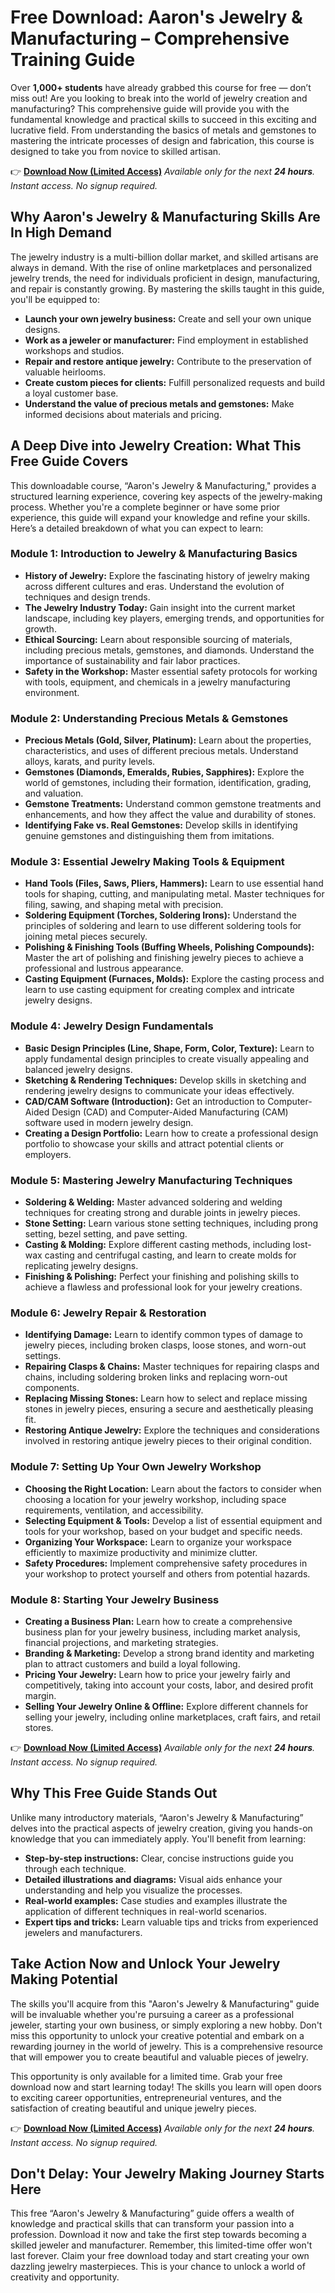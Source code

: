 # Free Download: Aaron's Jewelry & Manufacturing – Comprehensive Training Guide

Over **1,000+ students** have already grabbed this course for free — don’t miss out!
Are you looking to break into the world of jewelry creation and manufacturing? This comprehensive guide will provide you with the fundamental knowledge and practical skills to succeed in this exciting and lucrative field. From understanding the basics of metals and gemstones to mastering the intricate processes of design and fabrication, this course is designed to take you from novice to skilled artisan.

👉 [**Download Now (Limited Access)**](https://udemywork.com/aarons-jewelry-manufacturing)
_Available only for the next **24 hours**. Instant access. No signup required._

## Why Aaron's Jewelry & Manufacturing Skills Are In High Demand

The jewelry industry is a multi-billion dollar market, and skilled artisans are always in demand. With the rise of online marketplaces and personalized jewelry trends, the need for individuals proficient in design, manufacturing, and repair is constantly growing. By mastering the skills taught in this guide, you'll be equipped to:

*   **Launch your own jewelry business:** Create and sell your own unique designs.
*   **Work as a jeweler or manufacturer:** Find employment in established workshops and studios.
*   **Repair and restore antique jewelry:** Contribute to the preservation of valuable heirlooms.
*   **Create custom pieces for clients:** Fulfill personalized requests and build a loyal customer base.
*   **Understand the value of precious metals and gemstones:** Make informed decisions about materials and pricing.

## A Deep Dive into Jewelry Creation: What This Free Guide Covers

This downloadable course, “Aaron's Jewelry & Manufacturing," provides a structured learning experience, covering key aspects of the jewelry-making process. Whether you're a complete beginner or have some prior experience, this guide will expand your knowledge and refine your skills. Here’s a detailed breakdown of what you can expect to learn:

### Module 1: Introduction to Jewelry & Manufacturing Basics

*   **History of Jewelry:** Explore the fascinating history of jewelry making across different cultures and eras. Understand the evolution of techniques and design trends.
*   **The Jewelry Industry Today:** Gain insight into the current market landscape, including key players, emerging trends, and opportunities for growth.
*   **Ethical Sourcing:** Learn about responsible sourcing of materials, including precious metals, gemstones, and diamonds. Understand the importance of sustainability and fair labor practices.
*   **Safety in the Workshop:** Master essential safety protocols for working with tools, equipment, and chemicals in a jewelry manufacturing environment.

### Module 2: Understanding Precious Metals & Gemstones

*   **Precious Metals (Gold, Silver, Platinum):** Learn about the properties, characteristics, and uses of different precious metals. Understand alloys, karats, and purity levels.
*   **Gemstones (Diamonds, Emeralds, Rubies, Sapphires):** Explore the world of gemstones, including their formation, identification, grading, and valuation.
*   **Gemstone Treatments:** Understand common gemstone treatments and enhancements, and how they affect the value and durability of stones.
*   **Identifying Fake vs. Real Gemstones:** Develop skills in identifying genuine gemstones and distinguishing them from imitations.

### Module 3: Essential Jewelry Making Tools & Equipment

*   **Hand Tools (Files, Saws, Pliers, Hammers):** Learn to use essential hand tools for shaping, cutting, and manipulating metal. Master techniques for filing, sawing, and shaping metal with precision.
*   **Soldering Equipment (Torches, Soldering Irons):** Understand the principles of soldering and learn to use different soldering tools for joining metal pieces securely.
*   **Polishing & Finishing Tools (Buffing Wheels, Polishing Compounds):** Master the art of polishing and finishing jewelry pieces to achieve a professional and lustrous appearance.
*   **Casting Equipment (Furnaces, Molds):** Explore the casting process and learn to use casting equipment for creating complex and intricate jewelry designs.

### Module 4: Jewelry Design Fundamentals

*   **Basic Design Principles (Line, Shape, Form, Color, Texture):** Learn to apply fundamental design principles to create visually appealing and balanced jewelry designs.
*   **Sketching & Rendering Techniques:** Develop skills in sketching and rendering jewelry designs to communicate your ideas effectively.
*   **CAD/CAM Software (Introduction):** Get an introduction to Computer-Aided Design (CAD) and Computer-Aided Manufacturing (CAM) software used in modern jewelry design.
*   **Creating a Design Portfolio:** Learn how to create a professional design portfolio to showcase your skills and attract potential clients or employers.

### Module 5: Mastering Jewelry Manufacturing Techniques

*   **Soldering & Welding:** Master advanced soldering and welding techniques for creating strong and durable joints in jewelry pieces.
*   **Stone Setting:** Learn various stone setting techniques, including prong setting, bezel setting, and pave setting.
*   **Casting & Molding:** Explore different casting methods, including lost-wax casting and centrifugal casting, and learn to create molds for replicating jewelry designs.
*   **Finishing & Polishing:** Perfect your finishing and polishing skills to achieve a flawless and professional look for your jewelry creations.

### Module 6: Jewelry Repair & Restoration

*   **Identifying Damage:** Learn to identify common types of damage to jewelry pieces, including broken clasps, loose stones, and worn-out settings.
*   **Repairing Clasps & Chains:** Master techniques for repairing clasps and chains, including soldering broken links and replacing worn-out components.
*   **Replacing Missing Stones:** Learn how to select and replace missing stones in jewelry pieces, ensuring a secure and aesthetically pleasing fit.
*   **Restoring Antique Jewelry:** Explore the techniques and considerations involved in restoring antique jewelry pieces to their original condition.

### Module 7: Setting Up Your Own Jewelry Workshop

*   **Choosing the Right Location:** Learn about the factors to consider when choosing a location for your jewelry workshop, including space requirements, ventilation, and accessibility.
*   **Selecting Equipment & Tools:** Develop a list of essential equipment and tools for your workshop, based on your budget and specific needs.
*   **Organizing Your Workspace:** Learn to organize your workspace efficiently to maximize productivity and minimize clutter.
*   **Safety Procedures:** Implement comprehensive safety procedures in your workshop to protect yourself and others from potential hazards.

### Module 8: Starting Your Jewelry Business

*   **Creating a Business Plan:** Learn how to create a comprehensive business plan for your jewelry business, including market analysis, financial projections, and marketing strategies.
*   **Branding & Marketing:** Develop a strong brand identity and marketing plan to attract customers and build a loyal following.
*   **Pricing Your Jewelry:** Learn how to price your jewelry fairly and competitively, taking into account your costs, labor, and desired profit margin.
*   **Selling Your Jewelry Online & Offline:** Explore different channels for selling your jewelry, including online marketplaces, craft fairs, and retail stores.

👉 [**Download Now (Limited Access)**](https://udemywork.com/aarons-jewelry-manufacturing)
_Available only for the next **24 hours**. Instant access. No signup required._

## Why This Free Guide Stands Out

Unlike many introductory materials, “Aaron's Jewelry & Manufacturing” delves into the practical aspects of jewelry creation, giving you hands-on knowledge that you can immediately apply. You'll benefit from learning:

*   **Step-by-step instructions:** Clear, concise instructions guide you through each technique.
*   **Detailed illustrations and diagrams:** Visual aids enhance your understanding and help you visualize the processes.
*   **Real-world examples:** Case studies and examples illustrate the application of different techniques in real-world scenarios.
*   **Expert tips and tricks:** Learn valuable tips and tricks from experienced jewelers and manufacturers.

## Take Action Now and Unlock Your Jewelry Making Potential

The skills you'll acquire from this "Aaron's Jewelry & Manufacturing" guide will be invaluable whether you're pursuing a career as a professional jeweler, starting your own business, or simply exploring a new hobby. Don't miss this opportunity to unlock your creative potential and embark on a rewarding journey in the world of jewelry. This is a comprehensive resource that will empower you to create beautiful and valuable pieces of jewelry.

This opportunity is only available for a limited time. Grab your free download now and start learning today! The skills you learn will open doors to exciting career opportunities, entrepreneurial ventures, and the satisfaction of creating beautiful and unique jewelry pieces.

👉 [**Download Now (Limited Access)**](https://udemywork.com/aarons-jewelry-manufacturing)
_Available only for the next **24 hours**. Instant access. No signup required._

## Don't Delay: Your Jewelry Making Journey Starts Here

This free “Aaron's Jewelry & Manufacturing” guide offers a wealth of knowledge and practical skills that can transform your passion into a profession. Download it now and take the first step towards becoming a skilled jeweler and manufacturer. Remember, this limited-time offer won't last forever. Claim your free download today and start creating your own dazzling jewelry masterpieces. This is your chance to unlock a world of creativity and opportunity.
